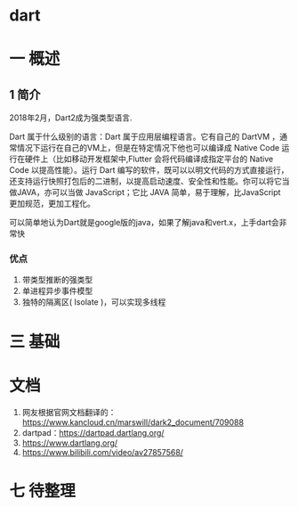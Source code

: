 # dart

# 一 概述
## 1 简介
2018年2月，Dart2成为强类型语言.

Dart 属于什么级别的语言：Dart 属于应用层编程语言。它有自己的 DartVM ，通常情况下运行在自己的VM上，但是在特定情况下他也可以编译成 Native Code 运行在硬件上（比如移动开发框架中,Flutter 会将代码编译成指定平台的 Native Code 以提高性能）。运行 Dart 编写的软件，既可以以明文代码的方式直接运行，还支持运行快照打包后的二进制，以提高启动速度、安全性和性能。你可以将它当做JAVA，亦可以当做 JavaScript；它比 JAVA 简单，易于理解，比JavaScript 更加规范，更加工程化。

可以简单地认为Dart就是google版的java，如果了解java和vert.x，上手dart会非常快

### 优点
1. 带类型推断的强类型
2. 单进程异步事件模型
3. 独特的隔离区( Isolate )，可以实现多线程

# 三 基础

# 文档
1. 网友根据官网文档翻译的：https://www.kancloud.cn/marswill/dark2_document/709088
2. dartpad：https://dartpad.dartlang.org/
3. https://www.dartlang.org/
4. https://www.bilibili.com/video/av27857568/

# 七 待整理